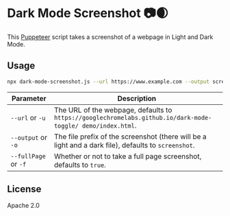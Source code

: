 # Dark Mode Screenshot 📷🌒

This [Puppeteer](https://github.com/GoogleChrome/puppeteer/) script
takes a screenshot of a webpage in Light and Dark Mode.

## Usage

```bash
npx dark-mode-screenshot.js --url https://www.example.com --output screenshot --fullPage true
```

| Parameter | Description |
| --- | --- |
| `--url` or `-u` | The URL of the webpage, defaults to `https://googlechromelabs.github.io/dark-mode-toggle/ demo/index.html`. |
| `--output` or `-o` | The file prefix of the screenshot (there will be a light and a dark file), defaults to `screenshot`. |
| `--fullPage` or `-f` | Whether or not to take a full page screenshot, defaults to `true`. |

## License

Apache 2.0
